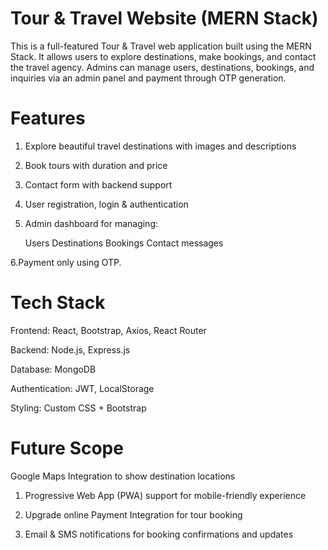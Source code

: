 # Tour & Travel Website (MERN Stack)
This is a full-featured Tour & Travel web application built using the MERN Stack. It allows users to explore destinations, make bookings, and contact the travel agency. Admins can manage users, destinations, bookings, and inquiries via an admin panel and payment through OTP generation.

# Features
1. Explore beautiful travel destinations with images and descriptions

2. Book tours with duration and price

3. Contact form with backend support

4. User registration, login & authentication

5. Admin dashboard for managing:

    Users
    Destinations
    Bookings
    Contact messages
   
 6.Payment only using OTP. 

# Tech Stack
Frontend: React, Bootstrap, Axios, React Router

Backend: Node.js, Express.js

Database: MongoDB

Authentication: JWT, LocalStorage

Styling: Custom CSS + Bootstrap

# Future Scope
Google Maps Integration to show destination locations

1. Progressive Web App (PWA) support for mobile-friendly experience

2.  Upgrade online Payment Integration for tour booking

3. Email & SMS notifications for booking confirmations and updates

